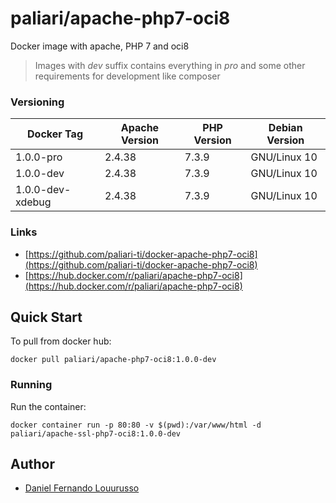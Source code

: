 # paliari/apache-php7-oci8
Docker image with apache, PHP 7 and oci8

> Images with *dev* suffix contains everything in *pro* and some other requirements for development like composer

### Versioning
| Docker Tag        | Apache Version | PHP Version | Debian Version |
|-------------------|----------------|-------------|----------------|
| 1.0.0-pro         | 2.4.38         | 7.3.9       | GNU/Linux 10   |
| 1.0.0-dev         | 2.4.38         | 7.3.9       | GNU/Linux 10   |
| 1.0.0-dev-xdebug  | 2.4.38         | 7.3.9       | GNU/Linux 10   |

### Links
- [https://github.com/paliari-ti/docker-apache-php7-oci8](https://github.com/paliari-ti/docker-apache-php7-oci8)
- [https://hub.docker.com/r/paliari/apache-php7-oci8](https://hub.docker.com/r/paliari/apache-php7-oci8)

## Quick Start

To pull from docker hub:

```
docker pull paliari/apache-php7-oci8:1.0.0-dev
```

### Running

Run the container:

```
docker container run -p 80:80 -v $(pwd):/var/www/html -d paliari/apache-ssl-php7-oci8:1.0.0-dev
```

Author
-------

-	[Daniel Fernando Louurusso](http://dflourusso.com.br)
